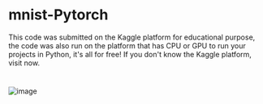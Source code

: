 # mnist-Pytorch
 This code was submitted on the Kaggle platform for educational purpose, the code was also run on the platform that has CPU or GPU to run your projects in Python, it's all for free! If you don't know the Kaggle platform, visit now.

#
![image](https://user-images.githubusercontent.com/37044387/72672666-4a774280-3a3c-11ea-8815-c82eb252ab2c.png)
